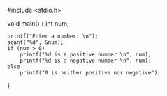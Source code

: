 #include <stdio.h>
 
void main()
{
    int num;
 
    printf("Enter a number: \n");
    scanf("%d", &num);
    if (num > 0)
        printf("%d is a positive number \n", num);
        printf("%d is a negative number \n", num);
    else
        printf("0 is neither positive nor negative");
}

